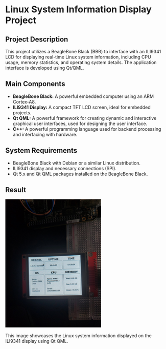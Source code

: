 # Linux System Information Display Project

## Project Description

This project utilizes a BeagleBone Black (BBB) to interface with an ILI9341 LCD for displaying real-time Linux system information, including CPU usage, memory statistics, and operating system details. The application interface is developed using Qt/QML. 
## Main Components

- **BeagleBone Black:** A powerful embedded computer using an ARM Cortex-A8.
- **ILI9341 Display:** A compact TFT LCD screen, ideal for embedded projects.
- **Qt QML:** A powerful framework for creating dynamic and interactive graphical user interfaces, used for designing the user interface.
- **C++:** A powerful programming language used for backend processing and interfacing with hardware.

## System Requirements

- BeagleBone Black with Debian or a similar Linux distribution.
- ILI9341 display and necessary connections (SPI).
- Qt 5.x and Qt QML packages installed on the BeagleBone Black.

## Result

<img src="system_info.jpg" alt="System Information Display" width="300">

This image showcases the Linux system information displayed on the ILI9341 display using Qt QML.

